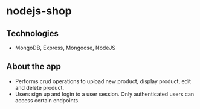 # nodejs-shop
## Technologies 
- MongoDB, Express, Mongoose, NodeJS

## About the app
- Performs crud operations to upload new product, display product, edit and delete product.
- Users sign up and login to a user session. Only authenticated users can access certain endpoints.
